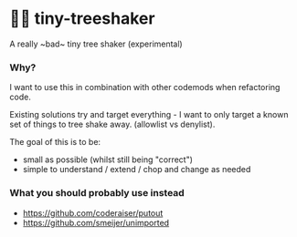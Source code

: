 # 🌳🥤 tiny-treeshaker

A really ~bad~ tiny tree shaker (experimental)

### Why?

I want to use this in combination with other codemods when refactoring code.

Existing solutions try and target everything - I want to only target a known set
of things to tree shake away. (allowlist vs denylist).

The goal of this is to be:
- small as possible (whilst still being "correct")
- simple to understand / extend / chop and change as needed

### What you should probably use instead

- https://github.com/coderaiser/putout
- https://github.com/smeijer/unimported
